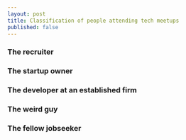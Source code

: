 ```yaml
---
layout: post
title: Classification of people attending tech meetups
published: false
---
```


### The recruiter

### The startup owner

### The developer at an established firm

### The weird guy

### The fellow jobseeker